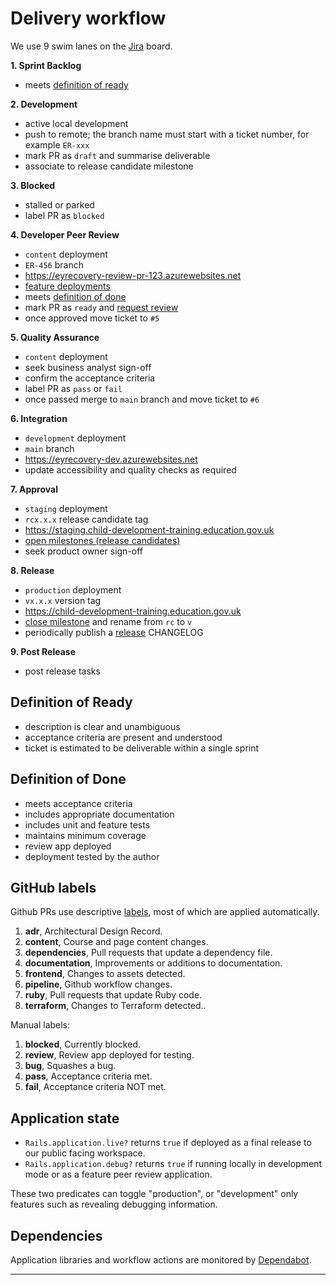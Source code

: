 # Delivery workflow

We use 9 swim lanes on the [Jira][jira] board.

**1. Sprint Backlog**

- meets [definition of ready](#definition-of-ready)

**2. Development**

- active local development
- push to remote; the branch name must start with a ticket number, for example `ER-xxx`
- mark PR as `draft` and summarise deliverable
- associate to release candidate milestone

**3. Blocked**

- stalled or parked
- label PR as `blocked`

**4. Developer Peer Review**

- `content` deployment
- `ER-456` branch
- <https://eyrecovery-review-pr-123.azurewebsites.net>
- [feature deployments][deployments]
- meets [definition of done](#definition-of-done)
- mark PR as `ready` and [request review](#review-process)
- once approved move ticket to `#5`

**5. Quality Assurance**

- `content` deployment
- seek business analyst sign-off
- confirm the acceptance criteria
- label PR as `pass` or `fail`
- once passed merge to `main` branch and move ticket to `#6`

**6. Integration**

- `development` deployment
- `main` branch
- <https://eyrecovery-dev.azurewebsites.net>
- update accessibility and quality checks as required

**7. Approval**

- `staging` deployment
- `rcx.x.x` release candidate tag
- <https://staging.child-development-training.education.gov.uk>
- [open milestones (release candidates)][release-candidates]
- seek product owner sign-off

**8. Release**

- `production` deployment
- `vx.x.x` version tag
- <https://child-development-training.education.gov.uk>
- [close milestone][released-versions] and rename from `rc` to `v`
- periodically publish a [release][releases] CHANGELOG

**9. Post Release**

- post release tasks


## Definition of Ready

- description is clear and unambiguous
- acceptance criteria are present and understood
- ticket is estimated to be deliverable within a single sprint

## Definition of Done

- meets acceptance criteria
- includes appropriate documentation
- includes unit and feature tests
- maintains minimum coverage
- review app deployed
- deployment tested by the author

## GitHub labels

Github PRs use descriptive [labels][labels], most of which are applied automatically.


1. **adr**, Architectural Design Record.
1. **content**, Course and page content changes.
1. **dependencies**, Pull requests that update a dependency file.
1. **documentation**, Improvements or additions to documentation.
1. **frontend**, Changes to assets detected.
1. **pipeline**, Github workflow changes.
1. **ruby**, Pull requests that update Ruby code.
1. **terraform**, Changes to Terraform detected..

Manual labels:

1. **blocked**, Currently blocked.
1. **review**, Review app deployed for testing.
1. **bug**, Squashes a bug.
1. **pass**, Acceptance criteria met.
1. **fail**, Acceptance criteria NOT met.



## Application state

- `Rails.application.live?` returns `true` if deployed as a final release to our public facing workspace.
- `Rails.application.debug?` returns `true` if running locally in development mode or as a feature peer review application.

These two predicates can toggle "production", or "development" only features such as revealing debugging information.


## Dependencies

Application libraries and workflow actions are monitored by [Dependabot][dependabot].


---

[jira]: https://dfedigital.atlassian.net/jira/software/projects/ER
[deployments]: https://dfedigital.atlassian.net/jira/software/projects/ER/deployments

[release-candidates]: https://github.com/DFE-Digital/early-years-foundation-recovery/milestones?state=open
[released-versions]: https://github.com/DFE-Digital/early-years-foundation-recovery/milestones?state=closed
[tags]: https://github.com/DFE-Digital/early-years-foundation-recovery/tags
[releases]: https://github.com/DFE-Digital/early-years-foundation-recovery/releases
[labels]: https://github.com/DFE-Digital/early-years-foundation-recovery/labels
[dependabot]: https://github.com/DFE-Digital/early-years-foundation-recovery/security/dependabot
